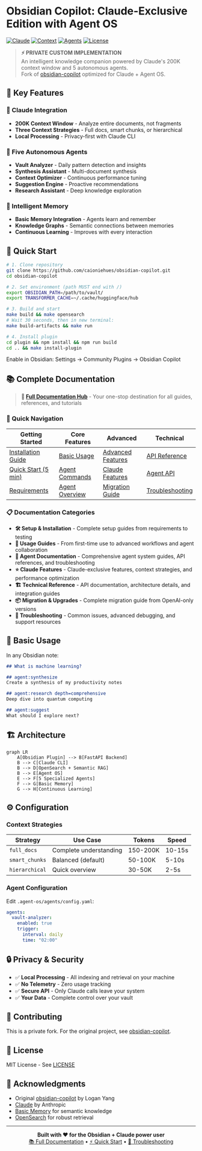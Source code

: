 # Obsidian Copilot: Claude-Exclusive Edition with Agent OS

[![Claude](https://img.shields.io/badge/Claude-Exclusive-blue)](https://claude.ai)
[![Context](https://img.shields.io/badge/Context-200K_tokens-green)](https://www.anthropic.com)
[![Agents](https://img.shields.io/badge/Agents-5_Autonomous-purple)](./docs/agents/overview.md)
[![License](https://img.shields.io/badge/License-MIT-yellow)](./LICENSE)

> **⚡ PRIVATE CUSTOM IMPLEMENTATION**  
> An intelligent knowledge companion powered by Claude's 200K context window and 5 autonomous agents.  
> Fork of [obsidian-copilot](https://github.com/logancyang/obsidian-copilot) optimized for Claude + Agent OS.

## 🌟 Key Features

### 🧠 Claude Integration
- **200K Context Window** - Analyze entire documents, not fragments
- **Three Context Strategies** - Full docs, smart chunks, or hierarchical
- **Local Processing** - Privacy-first with Claude CLI

### 🤖 Five Autonomous Agents
- **Vault Analyzer** - Daily pattern detection and insights
- **Synthesis Assistant** - Multi-document synthesis
- **Context Optimizer** - Continuous performance tuning
- **Suggestion Engine** - Proactive recommendations
- **Research Assistant** - Deep knowledge exploration

### 💾 Intelligent Memory
- **Basic Memory Integration** - Agents learn and remember
- **Knowledge Graphs** - Semantic connections between memories
- **Continuous Learning** - Improves with every interaction

## 🚀 Quick Start

```bash
# 1. Clone repository
git clone https://github.com/caioniehues/obsidian-copilot.git
cd obsidian-copilot

# 2. Set environment (path MUST end with /)
export OBSIDIAN_PATH=/path/to/vault/
export TRANSFORMER_CACHE=~/.cache/huggingface/hub

# 3. Build and start
make build && make opensearch
# Wait 30 seconds, then in new terminal:
make build-artifacts && make run

# 4. Install plugin
cd plugin && npm install && npm run build
cd .. && make install-plugin
```

Enable in Obsidian: Settings → Community Plugins → Obsidian Copilot

## 📚 Complete Documentation

> **📖 [Full Documentation Hub](./docs/README.md)** - Your one-stop destination for all guides, references, and tutorials

### 🚀 Quick Navigation

| Getting Started | Core Features | Advanced | Technical |
|-----------------|---------------|----------|-----------|
| [Installation Guide](./docs/setup/installation.md) | [Basic Usage](./docs/usage/basic-usage.md) | [Advanced Features](./docs/usage/advanced-features.md) | [API Reference](./docs/architecture/api-reference.md) |
| [Quick Start (5 min)](./docs/setup/quick-start.md) | [Agent Commands](./docs/usage/agent-commands.md) | [Claude Features](./docs/features/claude-features.md) | [Agent API](./docs/agents/api-reference.md) |
| [Requirements](./docs/setup/requirements.md) | [Agent Overview](./docs/agents/overview.md) | [Migration Guide](./docs/migration/migration-guide.md) | [Troubleshooting](./docs/troubleshooting/common-issues.md) |

### 📋 Documentation Categories

- **🛠️ Setup & Installation** - Complete setup guides from requirements to testing
- **👤 Usage Guides** - From first-time use to advanced workflows and agent collaboration  
- **🤖 Agent Documentation** - Comprehensive agent system guides, API references, and troubleshooting
- **⭐ Claude Features** - Claude-exclusive features, context strategies, and performance optimization
- **🏗️ Technical Reference** - API documentation, architecture details, and integration guides
- **📦 Migration & Upgrades** - Complete migration guide from OpenAI-only versions
- **🔧 Troubleshooting** - Common issues, advanced debugging, and support resources

## 🎯 Basic Usage

In any Obsidian note:

```markdown
## What is machine learning?

## agent:synthesize
Create a synthesis of my productivity notes

## agent:research depth=comprehensive
Deep dive into quantum computing

## agent:suggest
What should I explore next?
```

## 🏗️ Architecture

```mermaid
graph LR
    A[Obsidian Plugin] --> B[FastAPI Backend]
    B --> C[Claude CLI]
    B --> D[OpenSearch + Semantic RAG]
    B --> E[Agent OS]
    E --> F[5 Specialized Agents]
    F --> G[Basic Memory]
    G --> H[Continuous Learning]
```

## ⚙️ Configuration

### Context Strategies

| Strategy | Use Case | Tokens | Speed |
|----------|----------|---------|-------|
| `full_docs` | Complete understanding | 150-200K | 10-15s |
| `smart_chunks` | Balanced (default) | 50-100K | 5-10s |
| `hierarchical` | Quick overview | 30-50K | 2-5s |

### Agent Configuration

Edit `.agent-os/agents/config.yaml`:

```yaml
agents:
  vault-analyzer:
    enabled: true
    trigger:
      interval: daily
      time: "02:00"
```

## 🔒 Privacy & Security

- ✅ **Local Processing** - All indexing and retrieval on your machine
- ✅ **No Telemetry** - Zero usage tracking
- ✅ **Secure API** - Only Claude calls leave your system
- ✅ **Your Data** - Complete control over your vault

## 🤝 Contributing

This is a private fork. For the original project, see [obsidian-copilot](https://github.com/logancyang/obsidian-copilot).

## 📄 License

MIT License - See [LICENSE](./LICENSE)

## 🙏 Acknowledgments

- Original [obsidian-copilot](https://github.com/logancyang/obsidian-copilot) by Logan Yang
- [Claude](https://claude.ai) by Anthropic
- [Basic Memory](https://github.com/waldzx/basic-memory) for semantic knowledge
- [OpenSearch](https://opensearch.org) for robust retrieval

---

<div align="center">
  <b>Built with ❤️ for the Obsidian + Claude power user</b>
  <br>
  <a href="./docs/README.md">📚 Full Documentation</a> • 
  <a href="./docs/setup/quick-start.md">⚡ Quick Start</a> • 
  <a href="./docs/troubleshooting/common-issues.md">🔧 Troubleshooting</a>
</div>